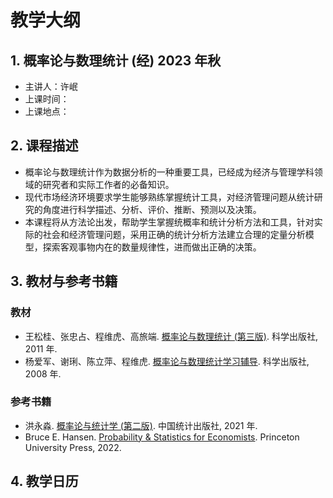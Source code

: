 # 教学大纲

## 1. 概率论与数理统计 (经) 2023 年秋

+ 主讲人：许岷
+ 上课时间：
+ 上课地点：

## 2. 课程描述

+ 概率论与数理统计作为数据分析的一种重要工具，已经成为经济与管理学科领域的研究者和实际工作者的必备知识。
+ 现代市场经济环境要求学生能够熟练掌握统计工具，对经济管理问题从统计研究的角度进行科学描述、分析、评价、推断、预测以及决策。
+ 本课程将从方法论出发，帮助学生掌握统概率和统计分析方法和工具，针对实际的社会和经济管理问题，采用正确的统计分析方法建立合理的定量分析模型，探索客观事物内在的数量规律性，进而做出正确的决策。

## 3. 教材与参考书籍

### 教材
+ 王松桂、张忠占、程维虎、高旅端. [概率论与数理统计 (第三版)](https://book.douban.com/subject/10354547/). 科学出版社, 2011 年.
+ 杨爱军、谢琍、陈立萍、程维虎. [概率论与数理统计学习辅导](https://book.douban.com/subject/35830043/). 科学出版社, 2008 年.

### 参考书籍
+ 洪永淼. [概率论与统计学 (第二版)](https://book.douban.com/subject/35798663/). 中国统计出版社, 2021 年.
+ Bruce E. Hansen. [Probability & Statistics for Economists](https://book.douban.com/subject/35783779/). Princeton University Press, 2022.

## 4. 教学日历





